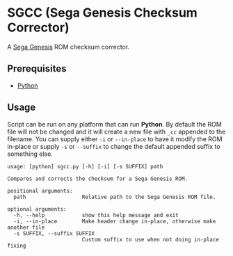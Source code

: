 # SGCC (Sega Genesis Checksum Corrector)

A [Sega Genesis] ROM checksum corrector.

## Prerequisites

- [Python]

## Usage

Script can be run on any platform that can run **Python**. By default the ROM
file will not be changed and it will create a new file with `_cc` appended to
the filename. You can supply either `-i` or `--in-place` to have it modify the
ROM in-place or supply `-s` or `--suffix` to change the default appended suffix
to something else.

```console
usage: [python] sgcc.py [-h] [-i] [-s SUFFIX] path

Compares and corrects the checksum for a Sega Genesis ROM.

positional arguments:
  path                  Relative path to the Sega Genesis ROM file.

optional arguments:
  -h, --help            show this help message and exit
  -i, --in-place        Make header change in-place, otherwise make another file
  -s SUFFIX, --suffix SUFFIX
                        Custom suffix to use when not doing in-place fixing
```

<!-- links -->
[Sega Genesis]: https://en.wikipedia.org/wiki/Sega_Genesis
[Python]: https://www.python.org/downloads/windows
